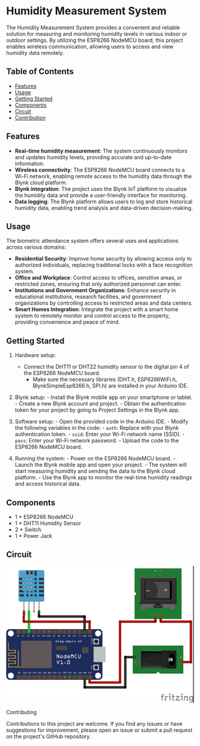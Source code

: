 # Humidity Measurement System

The Humidity Measurement System provides a convenient and reliable solution for measuring and monitoring humidity levels in various indoor or outdoor settings. By utilizing the ESP8266 NodeMCU board, this project enables wireless communication, allowing users to access and view humidity data remotely.

## Table of Contents

- [Features](#features)
- [Usage](#usage)
- [Getting Started](#getting-started)
- [Components](#components)
- [Circuit](#circuit)
- [Contribution](#contribution)

## Features

- **Real-time humidity measurement**: The system continuously monitors and updates humidity levels, providing accurate and up-to-date information.
- **Wireless connectivity**: The ESP8266 NodeMCU board connects to a Wi-Fi network, enabling remote access to the humidity data through the Blynk cloud platform.
- **Blynk integration**: The project uses the Blynk IoT platform to visualize the humidity data and provide a user-friendly interface for monitoring.
- **Data logging**: The Blynk platform allows users to log and store historical humidity data, enabling trend analysis and data-driven decision-making.

## Usage

The biometric attendance system offers several uses and applications across various domains:

- **Residential Security**: Improve home security by allowing access only to authorized individuals, replacing traditional locks with a face recognition system.
- **Office and Workplace**: Control access to offices, sensitive areas, or restricted zones, ensuring that only authorized personnel can enter.
- **Institutions and Government Organizations**: Enhance security in educational institutions, research facilities, and government organizations by controlling access to restricted areas and data centers.
- **Smart Homes Integration**: Integrate the project with a smart home system to remotely monitor and control access to the property, providing convenience and peace of mind.

## Getting Started

1. Hardware setup:
	- Connect the DHT11 or DHT22 humidity sensor to the digital pin 4 of the ESP8266 NodeMCU board.
        - Make sure the necessary libraries (DHT.h, ESP8266WiFi.h, BlynkSimpleEsp8266.h, SPI.h) are installed in your Arduino IDE.

2. Blynk setup:
        - Install the Blynk mobile app on your smartphone or tablet.
        - Create a new Blynk account and project.
        - Obtain the authentication token for your project by going to Project Settings in the Blynk app.

3. Software setup:
        - Open the provided code in the Arduino IDE.
        - Modify the following variables in the code:
            - `auth`: Replace with your Blynk authentication token.
            - `ssid`: Enter your Wi-Fi network name (SSID).
            - `pass`: Enter your Wi-Fi network password.
        - Upload the code to the ESP8266 NodeMCU board.

4. Running the system:
        - Power on the ESP8266 NodeMCU board.
        - Launch the Blynk mobile app and open your project.
        - The system will start measuring humidity and sending the data to the Blynk cloud platform.
        - Use the Blynk app to monitor the real-time humidity readings and access historical data.

## Components

- 1 * ESP8266 NodeMCU
- 1 * DHT11 Humidity Sensor
- 2 * Switch
- 1 * Power Jack

## Circuit

![Circuit Diagram](Circuit.jpg)

Contributing

Contributions to this project are welcome. If you find any issues or have suggestions for improvement, please open an issue or submit a pull request on the project's GitHub repository.
